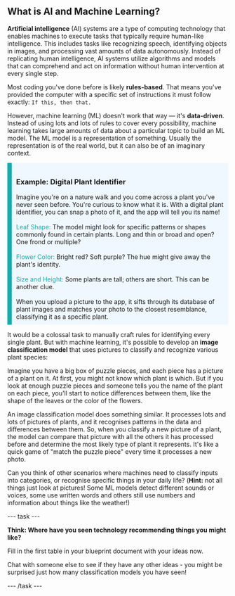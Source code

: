 ## What is AI and Machine Learning?

**Artificial intelligence** (AI) systems are a type of computing technology that enables machines to execute tasks that typically require human-like intelligence. This includes tasks like recognizing speech, identifying objects in images, and processing vast amounts of data autonomously. Instead of replicating human intelligence, AI systems utilize algorithms and models that can comprehend and act on information without human intervention at every single step.

Most coding you've done before is likely **rules-based**. That means you've provided the computer with a specific set of instructions it must follow exactly: `If this, then that.` 

However, machine learning (ML) doesn't work that way — it's **data-driven**.  Instead of using lots and lots of rules to cover every possibility, machine learning takes large amounts of data about a particular topic to build an ML model. The ML model is a representation of something. Usually the representation is of the real world, but it can also be of an imaginary context.

<div style='border-left: solid; border-width:10px; border-color: #0faeb0; background-color: aliceblue; padding: 10px;'>
<h3>Example: Digital Plant Identifier</h3>
Imagine you're on a nature walk and you come across a plant you've never seen before. You're curious to know what it is. With a digital plant identifier, you can snap a photo of it, and the app will tell you its name!
<br><br>
<span style="color: #0faeb0">Leaf Shape:</span> The model might look for specific patterns or shapes commonly found in certain plants. Long and thin or broad and open? One frond or multiple?
<br><br>
<span style="color: #0faeb0">Flower Color:</span> Bright red? Soft purple? The hue might give away the plant's identity.
<br><br>
<span style="color: #0faeb0">Size and Height:</span> Some plants are tall; others are short. This can be another clue.
<br><br>
When you upload a picture to the app, it sifts through its database of plant images and matches your photo to the closest resemblance, classifying it as a specific plant.

</div>

It would be a colossal task to manually craft rules for identifying every single plant. But with machine learning, it's possible to develop an **image classification model** that uses pictures to classify and recognize various plant species:

Imagine you have a big box of puzzle pieces, and each piece has a picture of a plant on it. At first, you might not know which plant is which. But if you look at enough puzzle pieces and someone tells you the name of the plant on each piece, you'll start to notice differences between them, like the shape of the leaves or the color of the flowers.

An image classification model does something similar. It processes lots and lots of pictures of plants, and it recognises patterns in the data and differences between them. So, when you classify a new picture of a plant, the model can compare that picture with all the others it has processed before and determine the most likely type of plant it represents. It's like a quick game of "match the puzzle piece" every time it processes a new photo.

Can you think of other scenarios where machines need to classify inputs into categories, or recognise specific things in your daily life? (**Hint:** not all things just look at pictures! Some ML models detect different sounds or voices, some use written words and others still use numbers and information about things like the weather!)

--- task ---

**Think: Where have you seen technology recommending things you might like?**

Fill in the first table in your blueprint document with your ideas now.

Chat with someone else to see if they have any other ideas - you might be surprised just how many classification models you have seen!

--- /task ---
